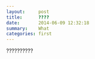 ```yaml
---
layout:     post
title:      ????
date:       2014-06-09 12:32:18
summary:    What
categories: first
---
```

??????????
